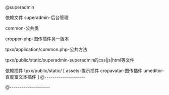 
@superadmin 

依赖文件
superadmin-后台管理

common-公共类

cropper-php-图传插件另一版本

tpxx/application/common.php-公共方法

tpxx/public/static/superadmin-superadmin的css|js|html等文件

依赖插件
tpxx/public/static/
[ 
assets-提示插件
cropavatar-图传插件
umeditor-百度富文本插件
]
@--------------------

@--------------------